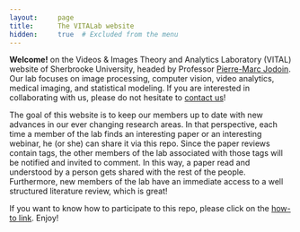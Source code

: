 ```yaml
---
layout:     page
title:      The VITALab website
hidden:     true  # Excluded from the menu
---
```


<style>
    li {
        margin-bottom: 0.7rem; /* This will make the lists easier to read. */
    }
</style>


**Welcome!**  on the Videos & Images Theory and Analytics Laboratory (VITAL) website of Sherbrooke University, headed by Professor [Pierre-Marc Jodoin](http://info.usherbrooke.ca/pmjodoin).  Our lab focuses on image processing, computer vision, video analytics, medical imaging, and statistical modeling. If you are interested in collaborating with us, please do not hesitate to [contact us](http://info.usherbrooke.ca/pmjodoin)!

The goal of this website is to keep our members up to date with new advances in our ever changing research areas.  In that perspective, each time a member of the lab finds an interesting paper or an interesting webinar, he (or she) can share it via this repo.  Since the paper reviews contain tags, the other members of the lab associated with those tags will be notified and invited to comment.  In this way, a paper read and understood by a person gets shared with the rest of the people.  Furthermore, new members of the lab have an immediate access to a well structured literature review, which is great!  

If you want to know how to participate to this repo, please click on the [how-to link](howto).  Enjoy!
